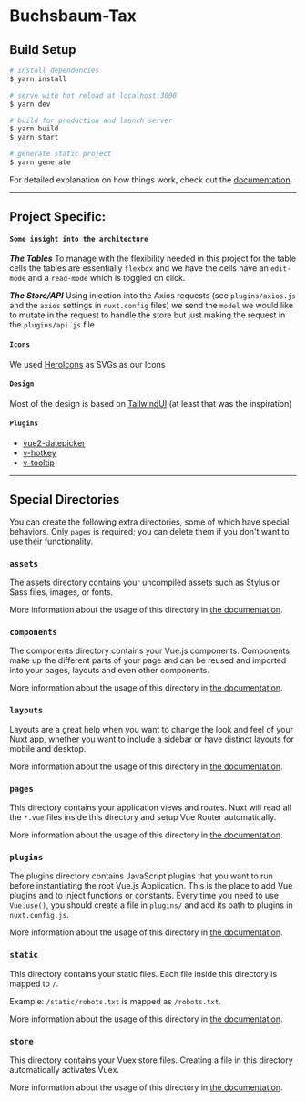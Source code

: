 # Buchsbaum-Tax

## Build Setup

```bash
# install dependencies
$ yarn install

# serve with hot reload at localhost:3000
$ yarn dev

# build for production and launch server
$ yarn build
$ yarn start

# generate static project
$ yarn generate
```

For detailed explanation on how things work, check out the [documentation](https://nuxtjs.org).

---

## Project Specific:

#### `Some insight into the architecture`

**_The Tables_**
To manage with the flexibility needed in this project for the table cells the tables are essentially `flexbox` and we have the cells have an `edit-mode` and a `read-mode` which is toggled on click.

**_The Store/API_**
Using injection into the Axios requests (see `plugins/axios.js` and the `axios` settings in `nuxt.config` files) we send the `model` we would like to mutate in the request to handle the store but just making the request in the `plugins/api.js` file

#### `Icons`

We used [HeroIcons](https://heroicons.com/) as SVGs as our Icons

#### `Design`

Most of the design is based on [TailwindUI](https://tailwindui.com/) (at least that was the inspiration)

#### `Plugins`

- [vue2-datepicker](https://github.com/mengxiong10/vue2-datepicker)
- [v-hotkey](https://github.com/Dafrok/v-hotkey)
- [v-tooltip](https://github.com/Akryum/floating-vue)

---

## Special Directories

You can create the following extra directories, some of which have special behaviors. Only `pages` is required; you can delete them if you don't want to use their functionality.

### `assets`

The assets directory contains your uncompiled assets such as Stylus or Sass files, images, or fonts.

More information about the usage of this directory in [the documentation](https://nuxtjs.org/docs/2.x/directory-structure/assets).

### `components`

The components directory contains your Vue.js components. Components make up the different parts of your page and can be reused and imported into your pages, layouts and even other components.

More information about the usage of this directory in [the documentation](https://nuxtjs.org/docs/2.x/directory-structure/components).

### `layouts`

Layouts are a great help when you want to change the look and feel of your Nuxt app, whether you want to include a sidebar or have distinct layouts for mobile and desktop.

More information about the usage of this directory in [the documentation](https://nuxtjs.org/docs/2.x/directory-structure/layouts).

### `pages`

This directory contains your application views and routes. Nuxt will read all the `*.vue` files inside this directory and setup Vue Router automatically.

More information about the usage of this directory in [the documentation](https://nuxtjs.org/docs/2.x/get-started/routing).

### `plugins`

The plugins directory contains JavaScript plugins that you want to run before instantiating the root Vue.js Application. This is the place to add Vue plugins and to inject functions or constants. Every time you need to use `Vue.use()`, you should create a file in `plugins/` and add its path to plugins in `nuxt.config.js`.

More information about the usage of this directory in [the documentation](https://nuxtjs.org/docs/2.x/directory-structure/plugins).

### `static`

This directory contains your static files. Each file inside this directory is mapped to `/`.

Example: `/static/robots.txt` is mapped as `/robots.txt`.

More information about the usage of this directory in [the documentation](https://nuxtjs.org/docs/2.x/directory-structure/static).

### `store`

This directory contains your Vuex store files. Creating a file in this directory automatically activates Vuex.

More information about the usage of this directory in [the documentation](https://nuxtjs.org/docs/2.x/directory-structure/store).
